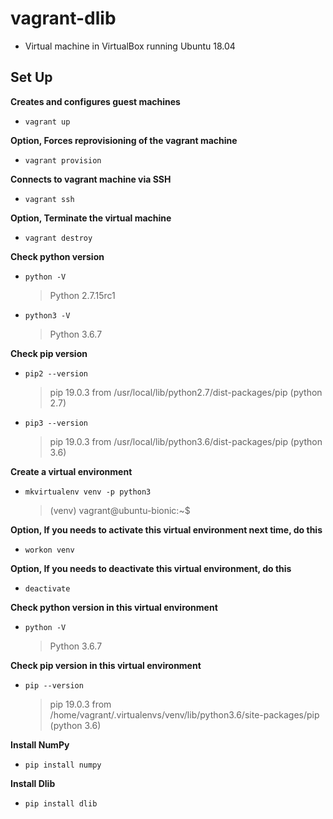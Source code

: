 # vagrant-dlib
- Virtual machine in VirtualBox running Ubuntu 18.04

## Set Up
**Creates and configures guest machines**
- `vagrant up`

**Option, Forces reprovisioning of the vagrant machine**
- `vagrant provision`

**Connects to vagrant machine via SSH**
- `vagrant ssh`

**Option, Terminate the virtual machine**
- `vagrant destroy`

**Check python version**
- `python -V`
    > Python 2.7.15rc1
    
- `python3 -V`
    > Python 3.6.7
    
**Check pip version**
- `pip2 --version`
    > pip 19.0.3 from /usr/local/lib/python2.7/dist-packages/pip (python 2.7)

- `pip3 --version`
    > pip 19.0.3 from /usr/local/lib/python3.6/dist-packages/pip (python 3.6)
    
**Create a virtual environment**
- `mkvirtualenv venv -p python3`
    > (venv) vagrant@ubuntu-bionic:~$
    
**Option, If you needs to activate this virtual environment next time, do this**
- `workon venv`

**Option, If you needs to deactivate this virtual environment, do this**
- `deactivate`

**Check python version in this virtual environment**
- `python -V`
    > Python 3.6.7

**Check pip version in this virtual environment**
- `pip --version`
    > pip 19.0.3 from /home/vagrant/.virtualenvs/venv/lib/python3.6/site-packages/pip (python 3.6)
    
**Install NumPy**
- `pip install numpy`
 
**Install Dlib**
- `pip install dlib`
